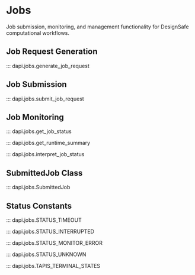 # Jobs

Job submission, monitoring, and management functionality for DesignSafe computational workflows.

## Job Request Generation

::: dapi.jobs.generate_job_request

## Job Submission

::: dapi.jobs.submit_job_request

## Job Monitoring

::: dapi.jobs.get_job_status

::: dapi.jobs.get_runtime_summary

::: dapi.jobs.interpret_job_status

## SubmittedJob Class

::: dapi.jobs.SubmittedJob

## Status Constants

::: dapi.jobs.STATUS_TIMEOUT

::: dapi.jobs.STATUS_INTERRUPTED

::: dapi.jobs.STATUS_MONITOR_ERROR

::: dapi.jobs.STATUS_UNKNOWN

::: dapi.jobs.TAPIS_TERMINAL_STATES